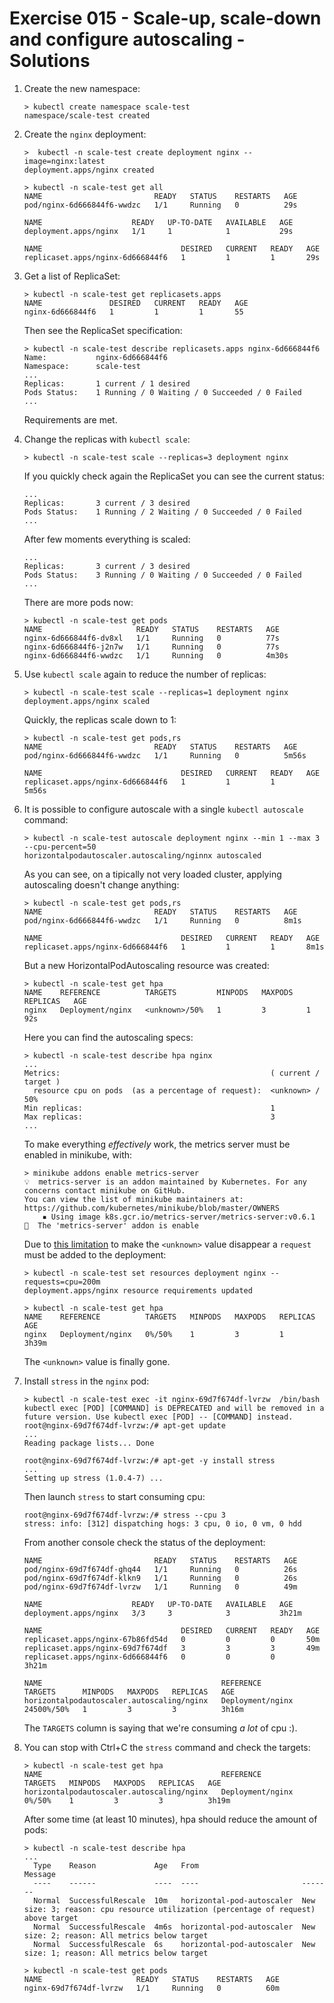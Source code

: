 # Exercise 015 - Scale-up, scale-down and configure autoscaling - Solutions

1. Create the new namespace:

   ```console
   > kubectl create namespace scale-test
   namespace/scale-test created
   ```

2. Create the `nginx` deployment:

   ```console
   >  kubectl -n scale-test create deployment nginx --image=nginx:latest
   deployment.apps/nginx created

   > kubectl -n scale-test get all
   NAME                         READY   STATUS    RESTARTS   AGE
   pod/nginx-6d666844f6-wwdzc   1/1     Running   0          29s

   NAME                    READY   UP-TO-DATE   AVAILABLE   AGE
   deployment.apps/nginx   1/1     1            1           29s

   NAME                               DESIRED   CURRENT   READY   AGE
   replicaset.apps/nginx-6d666844f6   1         1         1       29s
   ```

3. Get a list of ReplicaSet:

   ```console
   > kubectl -n scale-test get replicasets.apps
   NAME               DESIRED   CURRENT   READY   AGE
   nginx-6d666844f6   1         1         1       55
   ```

   Then see the ReplicaSet specification:

   ```console
   > kubectl -n scale-test describe replicasets.apps nginx-6d666844f6
   Name:           nginx-6d666844f6
   Namespace:      scale-test
   ...
   Replicas:       1 current / 1 desired
   Pods Status:    1 Running / 0 Waiting / 0 Succeeded / 0 Failed
   ...
   ```
   Requirements are met.

4. Change the replicas with `kubectl scale`:

   ```console
   > kubectl -n scale-test scale --replicas=3 deployment nginx
   ```

   If you quickly check again the ReplicaSet you can see the current status:

   ```console
   ...
   Replicas:       3 current / 3 desired
   Pods Status:    1 Running / 2 Waiting / 0 Succeeded / 0 Failed
   ...
   ```

   After few moments everything is scaled:

   ```console
   ...
   Replicas:       3 current / 3 desired
   Pods Status:    3 Running / 0 Waiting / 0 Succeeded / 0 Failed
   ...
   ```

   There are more pods now:

   ```console
   > kubectl -n scale-test get pods
   NAME                     READY   STATUS    RESTARTS   AGE
   nginx-6d666844f6-dv8xl   1/1     Running   0          77s
   nginx-6d666844f6-j2n7w   1/1     Running   0          77s
   nginx-6d666844f6-wwdzc   1/1     Running   0          4m30s
   ```

5. Use `kubectl scale` again to reduce the number of replicas:

   ```console
   > kubectl -n scale-test scale --replicas=1 deployment nginx
   deployment.apps/nginx scaled
   ```

   Quickly, the replicas scale down to 1:

   ```console
   > kubectl -n scale-test get pods,rs
   NAME                         READY   STATUS    RESTARTS   AGE
   pod/nginx-6d666844f6-wwdzc   1/1     Running   0          5m56s

   NAME                               DESIRED   CURRENT   READY   AGE
   replicaset.apps/nginx-6d666844f6   1         1         1       5m56s
   ```

6. It is possible to configure autoscale with a single `kubectl autoscale` command:

   ```console
   > kubectl -n scale-test autoscale deployment nginx --min 1 --max 3 --cpu-percent=50
   horizontalpodautoscaler.autoscaling/nginnx autoscaled
   ```

   As you can see, on a tipically not very loaded cluster, applying autoscaling doesn't change anything:

   ```console
   > kubectl -n scale-test get pods,rs
   NAME                         READY   STATUS    RESTARTS   AGE
   pod/nginx-6d666844f6-wwdzc   1/1     Running   0          8m1s

   NAME                               DESIRED   CURRENT   READY   AGE
   replicaset.apps/nginx-6d666844f6   1         1         1       8m1s
   ```

   But a new HorizontalPodAutoscaling resource was created:

   ```console
   > kubectl -n scale-test get hpa
   NAME    REFERENCE          TARGETS         MINPODS   MAXPODS   REPLICAS   AGE
   nginx   Deployment/nginx   <unknown>/50%   1         3         1          92s
   ```

   Here you can find the autoscaling specs:

   ```console
   > kubectl -n scale-test describe hpa nginx
   ...
   Metrics:                                               ( current / target )
     resource cpu on pods  (as a percentage of request):  <unknown> / 50%
   Min replicas:                                          1
   Max replicas:                                          3
   ...
   ```

   To make everything *effectively* work, the metrics server must be enabled in minikube, with:

   ```console
   > minikube addons enable metrics-server
   💡  metrics-server is an addon maintained by Kubernetes. For any concerns contact minikube on GitHub.
   You can view the list of minikube maintainers at: https://github.com/kubernetes/minikube/blob/master/OWNERS
       ▪ Using image k8s.gcr.io/metrics-server/metrics-server:v0.6.1
   🌟  The 'metrics-server' addon is enable
   ```

   Due to [this limitation](https://github.com/kubernetes-sigs/metrics-server/issues/989#issuecomment-1313971365) to make the `<unknown>` value disappear a `request` must be added to the deployment:

   ```console
   > kubectl -n scale-test set resources deployment nginx --requests=cpu=200m
   deployment.apps/nginx resource requirements updated

   > kubectl -n scale-test get hpa
   NAME    REFERENCE          TARGETS   MINPODS   MAXPODS   REPLICAS   AGE
   nginx   Deployment/nginx   0%/50%    1         3         1          3h39m
   ```

   The `<unknown>` value is finally gone.

7. Install `stress` in the `nginx` pod:

   ```console
   > kubectl -n scale-test exec -it nginx-69d7f674df-lvrzw  /bin/bash
   kubectl exec [POD] [COMMAND] is DEPRECATED and will be removed in a future version. Use kubectl exec [POD] -- [COMMAND] instead.
   root@nginx-69d7f674df-lvrzw:/# apt-get update
   ...
   Reading package lists... Done

   root@nginx-69d7f674df-lvrzw:/# apt-get -y install stress
   ...
   Setting up stress (1.0.4-7) ...
   ```

   Then launch `stress` to start consuming cpu:

   ```console
   root@nginx-69d7f674df-lvrzw:/# stress --cpu 3
   stress: info: [312] dispatching hogs: 3 cpu, 0 io, 0 vm, 0 hdd
   ```

   From another console check the status of the deployment:

   ```console
   NAME                         READY   STATUS    RESTARTS   AGE
   pod/nginx-69d7f674df-ghq44   1/1     Running   0          26s
   pod/nginx-69d7f674df-klkn9   1/1     Running   0          26s
   pod/nginx-69d7f674df-lvrzw   1/1     Running   0          49m

   NAME                    READY   UP-TO-DATE   AVAILABLE   AGE
   deployment.apps/nginx   3/3     3            3           3h21m

   NAME                               DESIRED   CURRENT   READY   AGE
   replicaset.apps/nginx-67b86fd54d   0         0         0       50m
   replicaset.apps/nginx-69d7f674df   3         3         3       49m
   replicaset.apps/nginx-6d666844f6   0         0         0       3h21m

   NAME                                        REFERENCE          TARGETS      MINPODS   MAXPODS   REPLICAS   AGE
   horizontalpodautoscaler.autoscaling/nginx   Deployment/nginx   24500%/50%   1         3         3          3h16m
   ```

   The `TARGETS` column is saying that we're consuming *a lot* of cpu :).

8. You can stop with Ctrl+C the `stress` command and check the targets:

   ```console
   > kubectl -n scale-test get hpa
   NAME                                        REFERENCE          TARGETS   MINPODS   MAXPODS   REPLICAS   AGE
   horizontalpodautoscaler.autoscaling/nginx   Deployment/nginx   0%/50%    1         3         3          3h19m
   ```

   After some time (at least 10 minutes), hpa should reduce the amount of pods:

   ```console
   > kubectl -n scale-test describe hpa
   ...
     Type    Reason             Age   From                       Message
     ----    ------             ----  ----                       -------
     Normal  SuccessfulRescale  10m   horizontal-pod-autoscaler  New size: 3; reason: cpu resource utilization (percentage of request) above target
     Normal  SuccessfulRescale  4m6s  horizontal-pod-autoscaler  New size: 2; reason: All metrics below target
     Normal  SuccessfulRescale  6s    horizontal-pod-autoscaler  New size: 1; reason: All metrics below target

   > kubectl -n scale-test get pods
   NAME                     READY   STATUS    RESTARTS   AGE
   nginx-69d7f674df-lvrzw   1/1     Running   0          60m
   ```
